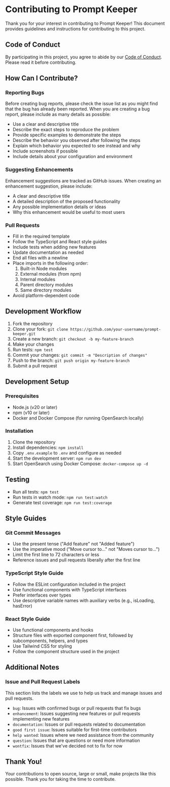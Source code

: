 # Contributing to Prompt Keeper

Thank you for your interest in contributing to Prompt Keeper! This document provides guidelines and instructions for contributing to this project.

## Code of Conduct

By participating in this project, you agree to abide by our [Code of Conduct](CODE_OF_CONDUCT.md). Please read it before contributing.

## How Can I Contribute?

### Reporting Bugs

Before creating bug reports, please check the issue list as you might find that the bug has already been reported. When you are creating a bug report, please include as many details as possible:

- Use a clear and descriptive title
- Describe the exact steps to reproduce the problem
- Provide specific examples to demonstrate the steps
- Describe the behavior you observed after following the steps
- Explain which behavior you expected to see instead and why
- Include screenshots if possible
- Include details about your configuration and environment

### Suggesting Enhancements

Enhancement suggestions are tracked as GitHub issues. When creating an enhancement suggestion, please include:

- A clear and descriptive title
- A detailed description of the proposed functionality
- Any possible implementation details or ideas
- Why this enhancement would be useful to most users

### Pull Requests

- Fill in the required template
- Follow the TypeScript and React style guides
- Include tests when adding new features
- Update documentation as needed
- End all files with a newline
- Place imports in the following order:
  1. Built-in Node modules
  2. External modules (from npm)
  3. Internal modules
  4. Parent directory modules
  5. Same directory modules
- Avoid platform-dependent code

## Development Workflow

1. Fork the repository
2. Clone your fork: `git clone https://github.com/your-username/prompt-keeper.git`
3. Create a new branch: `git checkout -b my-feature-branch`
4. Make your changes
5. Run tests: `npm test`
6. Commit your changes: `git commit -m "Description of changes"`
7. Push to the branch: `git push origin my-feature-branch`
8. Submit a pull request

## Development Setup

### Prerequisites

- Node.js (v20 or later)
- npm (v10 or later)
- Docker and Docker Compose (for running OpenSearch locally)

### Installation

1. Clone the repository
2. Install dependencies: `npm install`
3. Copy `.env.example` to `.env` and configure as needed
4. Start the development server: `npm run dev`
5. Start OpenSearch using Docker Compose: `docker-compose up -d`

## Testing

- Run all tests: `npm test`
- Run tests in watch mode: `npm run test:watch`
- Generate test coverage: `npm run test:coverage`

## Style Guides

### Git Commit Messages

- Use the present tense ("Add feature" not "Added feature")
- Use the imperative mood ("Move cursor to..." not "Moves cursor to...")
- Limit the first line to 72 characters or less
- Reference issues and pull requests liberally after the first line

### TypeScript Style Guide

- Follow the ESLint configuration included in the project
- Use functional components with TypeScript interfaces
- Prefer interfaces over types
- Use descriptive variable names with auxiliary verbs (e.g., isLoading, hasError)

### React Style Guide

- Use functional components and hooks
- Structure files with exported component first, followed by subcomponents, helpers, and types
- Use Tailwind CSS for styling
- Follow the component structure used in the project

## Additional Notes

### Issue and Pull Request Labels

This section lists the labels we use to help us track and manage issues and pull requests.

- `bug`: Issues with confirmed bugs or pull requests that fix bugs
- `enhancement`: Issues suggesting new features or pull requests implementing new features
- `documentation`: Issues or pull requests related to documentation
- `good first issue`: Issues suitable for first-time contributors
- `help wanted`: Issues where we need assistance from the community
- `question`: Issues that are questions or need more information
- `wontfix`: Issues that we've decided not to fix for now

## Thank You!

Your contributions to open source, large or small, make projects like this possible. Thank you for taking the time to contribute.
